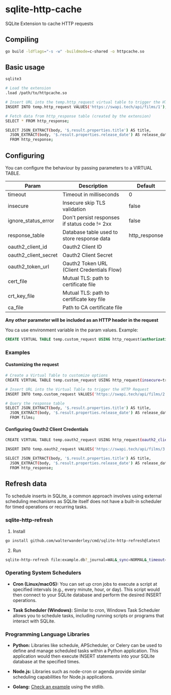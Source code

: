 # sqlite-http-cache
SQLite Extension to cache HTTP requests

## Compiling

```sh
go build -ldflags="-s -w" -buildmode=c-shared -o httpcache.so
```

## Basic usage

```sh
sqlite3

# Load the extension
.load /path/to/httpcache.so

# Insert URL into the temp.http_request virtual table to trigger the HTTP Request 
INSERT INTO temp.http_request VALUES('https://swapi.tech/api/films/1');

# Fetch data from http_response table (created by the extension)
SELECT * FROM http_response;

SELECT JSON_EXTRACT(body, '$.result.properties.title') AS title,
  JSON_EXTRACT(body, '$.result.properties.release_date') AS release_date 
  FROM http_response;
```

## Configuring

You can configure the behaviour by passing parameters to a VIRTUAL TABLE.

| Param | Description | Default |
|-------|-------------|---------|
| timeout | Timeout in milliseconds | 0 |
| insecure | Insecure skip TLS validation | false |
| ignore_status_error | Don't persist responses if status code != 2xx | false |
| response_table | Database table used to store response data | http_response |
| oauth2_client_id | Oauth2 Client ID | |
| oauth2_client_secret | Oauth2 Client Secret | |
| oauth2_token_url | Oauth2 Token URL (Client Credentials Flow) | |
| cert_file | Mutual TLS: path to certificate file | |
| crt_key_file | Mutual TLS: path to certificate key file | |
| ca_file | Path to CA certificate file | |

**Any other parameter will be included as an HTTP header in the request** 

You ca use environment variable in the param values. Example:

```sql
CREATE VIRTUAL TABLE temp.custom_request USING http_request(authorization=Bearer ${API_TOKEN});
```

### Examples

#### Customizing the request 

```sh
# Create a Virtual Table to customize options
CREATE VIRTUAL TABLE temp.custom_request USING http_request(insecure=true, timeout=10000, accept=application/json, authorization=Bearer ${API_TOKEN}, response_table=films);

# Insert URL into the Virtual Table to trigger the HTTP Request 
INSERT INTO temp.custom_request VALUES('https://swapi.tech/api/films/2');

# Query the response table
SELECT JSON_EXTRACT(body, '$.result.properties.title') AS title,
  JSON_EXTRACT(body, '$.result.properties.release_date') AS release_date 
  FROM films;
```

#### Configuring Oauth2 Client Credentials

```sh
CREATE VIRTUAL TABLE temp.oauth2_request USING http_request(oauth2_client_id=${CLIENT_ID}, oauth2_client_secret=${CLIENT_SECRET}, oauth2_token_url='https://my-token-url');

INSERT INTO temp.oauth2_request VALUES('https://swapi.tech/api/films/3');

SELECT JSON_EXTRACT(body, '$.result.properties.title') AS title,
  JSON_EXTRACT(body, '$.result.properties.release_date') AS release_date 
  FROM http_response;
```

## Refresh data

To schedule inserts in SQLite, a common approach involves using external scheduling mechanisms as SQLite itself does not have a built-in scheduler for timed operations or recurring tasks.

### sqlite-http-refresh

1. Install

```sh
go install github.com/walterwanderley/cmd/sqlite-http-refresh@latest
```

2. Run

```sh
sqlite-http-refresh file:example.db?_journal=WAL&_sync=NORMAL&_timeout=5000&_txlock=immediate
```

### Operating System Schedulers

- **Cron (Linux/macOS):** You can set up cron jobs to execute a script at specified intervals (e.g., every minute, hour, or day). This script would then connect to your SQLite database and perform the desired INSERT operations.

- **Task Scheduler (Windows):** Similar to cron, Windows Task Scheduler allows you to schedule tasks, including running scripts or programs that interact with SQLite.

### Programming Language Libraries

- **Python:** Libraries like schedule, APScheduler, or Celery can be used to define and manage scheduled tasks within a Python application. This application would then execute INSERT statements into your SQLite database at the specified times.

- **Node.js:** Libraries such as node-cron or agenda provide similar scheduling capabilities for Node.js applications.

- **Golang:** [Check an example](https://github.com/walterwanderley/sqlite-http-cache/blob/main/cmd/sqlite-http-refresh/main.go) using the stdlib.
